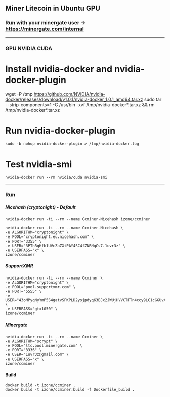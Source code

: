 ## Miner Litecoin in Ubuntu GPU
### Run with your minergate user -> https://minergate.com/internal
-----

### GPU NVIDIA CUDA
# Install nvidia-docker and nvidia-docker-plugin
wget -P /tmp https://github.com/NVIDIA/nvidia-docker/releases/download/v1.0.1/nvidia-docker_1.0.1_amd64.tar.xz
sudo tar --strip-components=1 -C /usr/bin -xvf /tmp/nvidia-docker*.tar.xz && rm /tmp/nvidia-docker*.tar.xz

# Run nvidia-docker-plugin
```
sudo -b nohup nvidia-docker-plugin > /tmp/nvidia-docker.log
```

# Test nvidia-smi
```
nvidia-docker run --rm nvidia/cuda nvidia-smi
```
-----

### Run

##### Nicehash (cryptonight) - Default
```
nvidia-docker run -ti --rm --name Ccminer-Nicehash izone/ccminer
```
```
nvidia-docker run -ti --rm --name Ccminer-Nicehash \
-e ALGORITHM="cryptonight" \
-e POOL="cryptonight.eu.nicehash.com" \
-e PORT="3355" \
-e USER="3PThBqHfb1UVcZaZXtPAY4SC4fZNBNqCs7.1uvr3z" \
-e USERPASS="x" \
izone/ccminer
```

##### SupportXMR
```
nvidia-docker run -ti --rm --name Ccminer \
-e ALGORITHM="cryptonight" \
-e POOL="pool.supportxmr.com" \
-e PORT="5555" \
-e USER="43oMPyqNyYmP5S4gatvSPKPLD2ysjpdyq63BJx2JWUjHVVCTFTn4ccy9LC1cGGUvApCdCGrECuSf9eo2WHBckfBxNx9Dqkf" \
-e USERPASS="gtx1050" \
izone/ccminer
```

##### Minergate
```
nvidia-docker run -ti --rm --name Ccminer \
-e ALGORITHM="scrypt" \
-e POOL="ltc.pool.minergate.com" \
-e PORT="3336" \
-e USER="1uvr3z@gmail.com" \
-e USERPASS="x" \
izone/ccminer
```

#### Build
```
docker build -t izone/ccminer .
docker build -t izone/ccminer:build -f Dockerfile_build .
```
